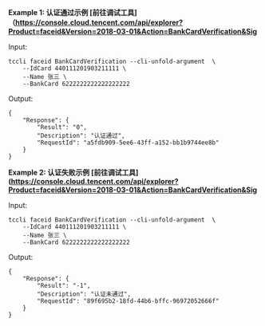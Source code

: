 **Example 1: 认证通过示例 [前往调试工具]（https://console.cloud.tencent.com/api/explorer?Product=faceid&Version=2018-03-01&Action=BankCardVerification&Sig**



Input: 

```
tccli faceid BankCardVerification --cli-unfold-argument  \
    --IdCard 440111201903211111 \
    --Name 张三 \
    --BankCard 6222222222222222222
```

Output: 
```
{
    "Response": {
        "Result": "0",
        "Description": "认证通过",
        "RequestId": "a5fdb909-5ee6-43ff-a152-bb1b9744ee8b"
    }
}
```

**Example 2: 认证失败示例 [前往调试工具](https://console.cloud.tencent.com/api/explorer?Product=faceid&Version=2018-03-01&Action=BankCardVerification&Sig**



Input: 

```
tccli faceid BankCardVerification --cli-unfold-argument  \
    --IdCard 440111201903211111 \
    --Name 张三 \
    --BankCard 6222222222222222222
```

Output: 
```
{
    "Response": {
        "Result": "-1",
        "Description": "认证未通过",
        "RequestId": "89f695b2-18fd-44b6-bffc-96972052666f"
    }
}
```

